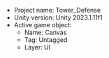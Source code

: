 <!-- UNITY CODE ASSIST INSTRUCTIONS START -->
- Project name: Tower_Defense
- Unity version: Unity 2023.1.11f1
- Active game object:
  - Name: Canvas
  - Tag: Untagged
  - Layer: UI
<!-- UNITY CODE ASSIST INSTRUCTIONS END -->